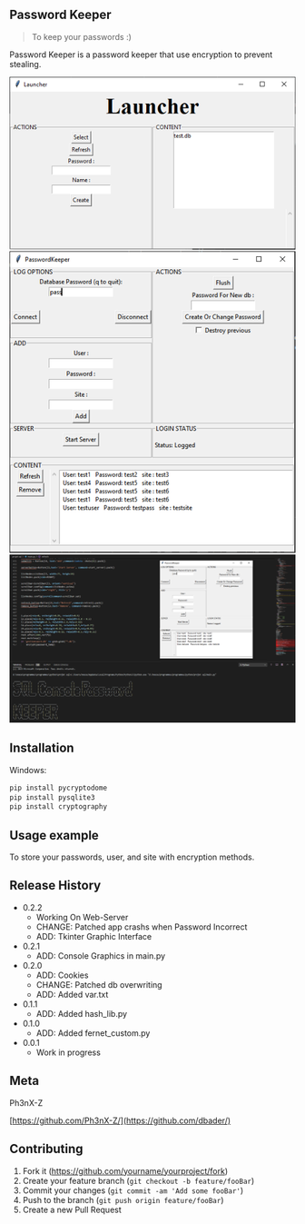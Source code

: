 ## Password Keeper
> To keep your passwords :)

Password Keeper is a password keeper that use encryption to prevent stealing.

![](launcher.png)
![](header1.png)
![](header2.png)
## Installation

Windows:

```sh
pip install pycryptodome
pip install pysqlite3
pip install cryptography
```

## Usage example

To store your passwords, user, and site with encryption methods.


## Release History
* 0.2.2
    * Working On Web-Server
    * CHANGE: Patched app crashs when Password Incorrect
    * ADD: Tkinter Graphic Interface
* 0.2.1
    * ADD: Console Graphics in main.py
* 0.2.0
    * ADD: Cookies
    * CHANGE: Patched db overwriting
    * ADD: Added var.txt
* 0.1.1
    * ADD: Added hash_lib.py
* 0.1.0
    * ADD: Added fernet_custom.py
* 0.0.1
    * Work in progress

## Meta

Ph3nX-Z

[https://github.com/Ph3nX-Z/](https://github.com/dbader/)

## Contributing

1. Fork it (<https://github.com/yourname/yourproject/fork>)
2. Create your feature branch (`git checkout -b feature/fooBar`)
3. Commit your changes (`git commit -am 'Add some fooBar'`)
4. Push to the branch (`git push origin feature/fooBar`)
5. Create a new Pull Request

